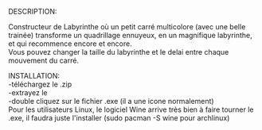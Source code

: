 DESCRIPTION:

Constructeur de Labyrinthe où un petit carré multicolore (avec une belle trainée) transforme un quadrillage ennuyeux, en un magnifique labyrinthe, et qui recommence encore et encore.  
Vous pouvez changer la taille du labyrinthe et le delai entre chaque mouvement du carré.  

INSTALLATION:  
-téléchargez le .zip  
-extrayez le  
-double cliquez sur le fichier .exe (il a une icone normalement)  
Pour les utilisateurs Linux, le logiciel Wine arrive très bien à faire tourner le .exe, il faudra juste l'installer (sudo pacman -S wine pour archlinux)